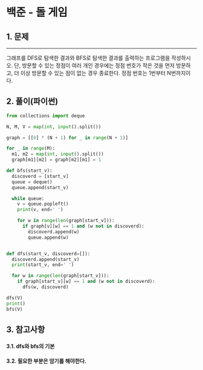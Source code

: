 # 백준 - 돌 게임

## 1. 문제
***
그래프를 DFS로 탐색한 결과와 BFS로 탐색한 결과를 출력하는 프로그램을 작성하시오. 단, 방문할 수 있는 정점이 여러 개인 경우에는 정점 번호가 작은 것을 먼저 방문하고, 더 이상 방문할 수 있는 점이 없는 경우 종료한다. 정점 번호는 1번부터 N번까지이다.

## 2. 풀이(파이썬)
```py
from collections import deque

N, M, V = map(int, input().split())

graph = [[0] * (N + 1) for _ in range(N + 1)]

for _ in range(M):
  m1, m2 = map(int, input().split())
  graph[m1][m2] = graph[m2][m1] = 1

def bfs(start_v):
  discoverd = [start_v]
  queue = deque() 
  queue.append(start_v)

  while queue:
    v = queue.popleft()
    print(v, end=' ')

    for w in range(len(graph[start_v])):
      if graph[v][w] == 1 and (w not in discoverd):
        discoverd.append(w)
        queue.append(w)


def dfs(start_v, discoverd=[]):
  discoverd.append(start_v)
  print(start_v, end=' ')

  for w in range(len(graph[start_v])):
    if graph[start_v][w] == 1 and (w not in discoverd):
      dfs(w, discoverd)

dfs(V)
print()
bfs(V)

```

## 3. 참고사항
#### 3.1. dfs와 bfs의 기본
#### 3.2. 필요한 부분은 암기를 해야한다.

